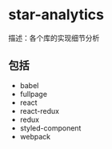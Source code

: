 # star-analytics

描述：各个库的实现细节分析

## 包括

- babel
- fullpage
- react
- react-redux
- redux
- styled-component
- webpack